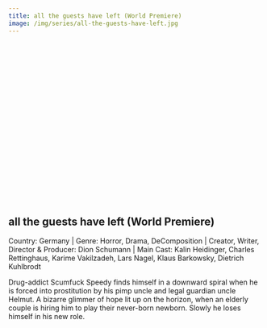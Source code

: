 ```yaml
---
title: all the guests have left (World Premiere)
image: /img/series/all-the-guests-have-left.jpg
---
```

<iframe width="560" height="315" src="" frameborder="0" allow="accelerometer; autoplay; encrypted-media; gyroscope; picture-in-picture" allowfullscreen></iframe>

## all the guests have left (World Premiere)
Country: Germany | Genre: Horror, Drama, DeComposition | Creator, Writer, Director & Producer: Dion Schumann | Main Cast: Kalin Heidinger, Charles Rettinghaus, Karime Vakilzadeh, Lars Nagel, Klaus Barkowsky, Dietrich Kuhlbrodt

Drug-addict Scumfuck Speedy finds himself in a downward spiral when he is forced into prostitution by his pimp uncle and legal guardian uncle Helmut. A bizarre glimmer of hope lit up on the horizon, when an elderly couple is hiring him to play their never-born newborn. Slowly he loses himself in his new role.